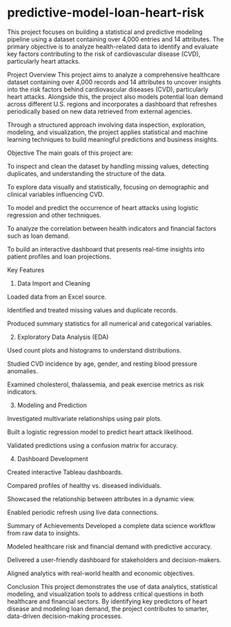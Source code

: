 # predictive-model-loan-heart-risk
This project focuses on building a statistical and predictive modeling pipeline using a dataset containing over 4,000 entries and 14 attributes. The primary objective is to analyze health-related data to identify and evaluate key factors contributing to the risk of cardiovascular disease (CVD), particularly heart attacks.

Project Overview
This project aims to analyze a comprehensive healthcare dataset containing over 4,000 records and 14 attributes to uncover insights into the risk factors behind cardiovascular diseases (CVD), particularly heart attacks. Alongside this, the project also models potential loan demand across different U.S. regions and incorporates a dashboard that refreshes periodically based on new data retrieved from external agencies.

Through a structured approach involving data inspection, exploration, modeling, and visualization, the project applies statistical and machine learning techniques to build meaningful predictions and business insights.

Objective
The main goals of this project are:

To inspect and clean the dataset by handling missing values, detecting duplicates, and understanding the structure of the data.

To explore data visually and statistically, focusing on demographic and clinical variables influencing CVD.

To model and predict the occurrence of heart attacks using logistic regression and other techniques.

To analyze the correlation between health indicators and financial factors such as loan demand.

To build an interactive dashboard that presents real-time insights into patient profiles and loan projections.

Key Features
1. Data Import and Cleaning

Loaded data from an Excel source.

Identified and treated missing values and duplicate records.

Produced summary statistics for all numerical and categorical variables.

2. Exploratory Data Analysis (EDA)

Used count plots and histograms to understand distributions.

Studied CVD incidence by age, gender, and resting blood pressure anomalies.

Examined cholesterol, thalassemia, and peak exercise metrics as risk indicators.

3. Modeling and Prediction

Investigated multivariate relationships using pair plots.

Built a logistic regression model to predict heart attack likelihood.

Validated predictions using a confusion matrix for accuracy.

4. Dashboard Development

Created interactive Tableau dashboards.

Compared profiles of healthy vs. diseased individuals.

Showcased the relationship between attributes in a dynamic view.

Enabled periodic refresh using live data connections.

Summary of Achievements
Developed a complete data science workflow from raw data to insights.

Modeled healthcare risk and financial demand with predictive accuracy.

Delivered a user-friendly dashboard for stakeholders and decision-makers.

Aligned analytics with real-world health and economic objectives.

Conclusion
This project demonstrates the use of data analytics, statistical modeling, and visualization tools to address critical questions in both healthcare and financial sectors. By identifying key predictors of heart disease and modeling loan demand, the project contributes to smarter, data-driven decision-making processes.
